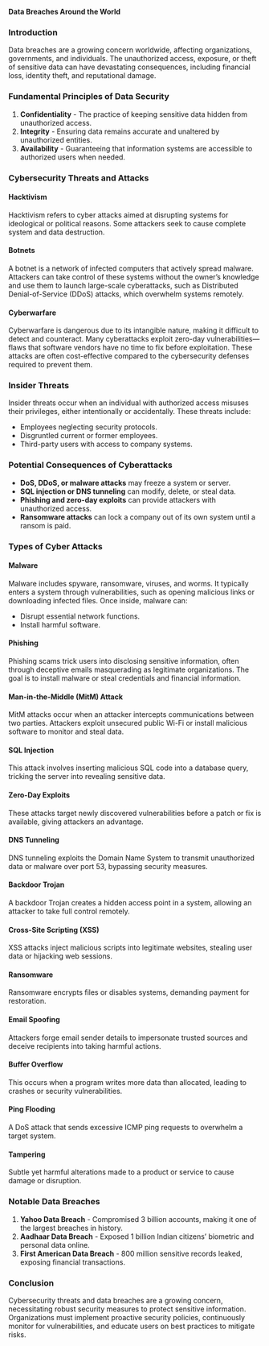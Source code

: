**Data Breaches Around the World**

### Introduction
Data breaches are a growing concern worldwide, affecting organizations, governments, and individuals. The unauthorized access, exposure, or theft of sensitive data can have devastating consequences, including financial loss, identity theft, and reputational damage.

### Fundamental Principles of Data Security
1. **Confidentiality** - The practice of keeping sensitive data hidden from unauthorized access.
2. **Integrity** - Ensuring data remains accurate and unaltered by unauthorized entities.
3. **Availability** - Guaranteeing that information systems are accessible to authorized users when needed.

### Cybersecurity Threats and Attacks

#### Hacktivism
Hacktivism refers to cyber attacks aimed at disrupting systems for ideological or political reasons. Some attackers seek to cause complete system and data destruction.

#### Botnets
A botnet is a network of infected computers that actively spread malware. Attackers can take control of these systems without the owner’s knowledge and use them to launch large-scale cyberattacks, such as Distributed Denial-of-Service (DDoS) attacks, which overwhelm systems remotely.

#### Cyberwarfare
Cyberwarfare is dangerous due to its intangible nature, making it difficult to detect and counteract. Many cyberattacks exploit zero-day vulnerabilities—flaws that software vendors have no time to fix before exploitation. These attacks are often cost-effective compared to the cybersecurity defenses required to prevent them.

### Insider Threats
Insider threats occur when an individual with authorized access misuses their privileges, either intentionally or accidentally. These threats include:
- Employees neglecting security protocols.
- Disgruntled current or former employees.
- Third-party users with access to company systems.

### Potential Consequences of Cyberattacks
- **DoS, DDoS, or malware attacks** may freeze a system or server.
- **SQL injection or DNS tunneling** can modify, delete, or steal data.
- **Phishing and zero-day exploits** can provide attackers with unauthorized access.
- **Ransomware attacks** can lock a company out of its own system until a ransom is paid.

### Types of Cyber Attacks

#### Malware
Malware includes spyware, ransomware, viruses, and worms. It typically enters a system through vulnerabilities, such as opening malicious links or downloading infected files. Once inside, malware can:
- Disrupt essential network functions.
- Install harmful software.

#### Phishing
Phishing scams trick users into disclosing sensitive information, often through deceptive emails masquerading as legitimate organizations. The goal is to install malware or steal credentials and financial information.

#### Man-in-the-Middle (MitM) Attack
MitM attacks occur when an attacker intercepts communications between two parties. Attackers exploit unsecured public Wi-Fi or install malicious software to monitor and steal data.

#### SQL Injection
This attack involves inserting malicious SQL code into a database query, tricking the server into revealing sensitive data.

#### Zero-Day Exploits
These attacks target newly discovered vulnerabilities before a patch or fix is available, giving attackers an advantage.

#### DNS Tunneling
DNS tunneling exploits the Domain Name System to transmit unauthorized data or malware over port 53, bypassing security measures.

#### Backdoor Trojan
A backdoor Trojan creates a hidden access point in a system, allowing an attacker to take full control remotely.

#### Cross-Site Scripting (XSS)
XSS attacks inject malicious scripts into legitimate websites, stealing user data or hijacking web sessions.

#### Ransomware
Ransomware encrypts files or disables systems, demanding payment for restoration.

#### Email Spoofing
Attackers forge email sender details to impersonate trusted sources and deceive recipients into taking harmful actions.

#### Buffer Overflow
This occurs when a program writes more data than allocated, leading to crashes or security vulnerabilities.

#### Ping Flooding
A DoS attack that sends excessive ICMP ping requests to overwhelm a target system.

#### Tampering
Subtle yet harmful alterations made to a product or service to cause damage or disruption.

### Notable Data Breaches
1. **Yahoo Data Breach** - Compromised 3 billion accounts, making it one of the largest breaches in history.
2. **Aadhaar Data Breach** - Exposed 1 billion Indian citizens’ biometric and personal data online.
3. **First American Data Breach** - 800 million sensitive records leaked, exposing financial transactions.

### Conclusion
Cybersecurity threats and data breaches are a growing concern, necessitating robust security measures to protect sensitive information. Organizations must implement proactive security policies, continuously monitor for vulnerabilities, and educate users on best practices to mitigate risks.

